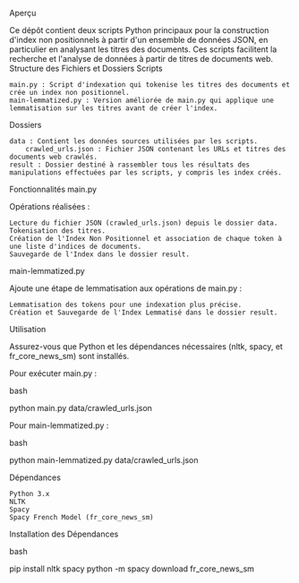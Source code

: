 Aperçu

Ce dépôt contient deux scripts Python principaux pour la construction d'index non positionnels à partir d'un ensemble de données JSON, en particulier en analysant les titres des documents. Ces scripts facilitent la recherche et l'analyse de données à partir de titres de documents web.
Structure des Fichiers et Dossiers
Scripts

    main.py : Script d'indexation qui tokenise les titres des documents et crée un index non positionnel.
    main-lemmatized.py : Version améliorée de main.py qui applique une lemmatisation sur les titres avant de créer l'index.

Dossiers

    data : Contient les données sources utilisées par les scripts.
        crawled_urls.json : Fichier JSON contenant les URLs et titres des documents web crawlés.
    result : Dossier destiné à rassembler tous les résultats des manipulations effectuées par les scripts, y compris les index créés.

Fonctionnalités
main.py

Opérations réalisées :

    Lecture du fichier JSON (crawled_urls.json) depuis le dossier data.
    Tokenisation des titres.
    Création de l'Index Non Positionnel et association de chaque token à une liste d'indices de documents.
    Sauvegarde de l'Index dans le dossier result.

main-lemmatized.py

Ajoute une étape de lemmatisation aux opérations de main.py :

    Lemmatisation des tokens pour une indexation plus précise.
    Création et Sauvegarde de l'Index Lemmatisé dans le dossier result.

Utilisation

Assurez-vous que Python et les dépendances nécessaires (nltk, spacy, et fr_core_news_sm) sont installés.

Pour exécuter main.py :

bash

python main.py data/crawled_urls.json

Pour main-lemmatized.py :

bash

python main-lemmatized.py data/crawled_urls.json

Dépendances

    Python 3.x
    NLTK
    Spacy
    Spacy French Model (fr_core_news_sm)

Installation des Dépendances

bash

pip install nltk spacy
python -m spacy download fr_core_news_sm